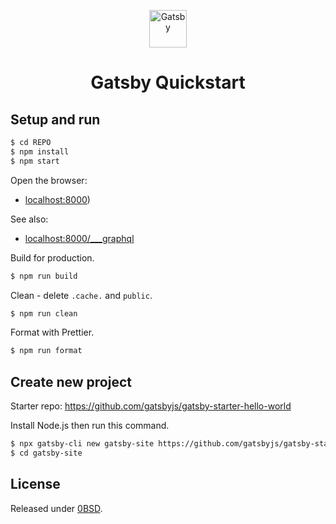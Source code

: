 <p align="center">
  <a href="https://www.gatsbyjs.com">
    <img alt="Gatsby" src="https://www.gatsbyjs.com/Gatsby-Monogram.svg" width="60" />
  </a>
</p>
<h1 align="center">
  Gatsby Quickstart
</h1>


## Setup and run

```sh
$ cd REPO
$ npm install
$ npm start
```

Open the browser:

- [localhost:8000](http://localhost:8000))

See also:

- [localhost:8000/___graphql](http://localhost:8000/___graphql)

Build for production.

```sh
$ npm run build
```

Clean - delete `.cache.` and `public`.

```sh
$ npm run clean
```

Format with Prettier.

```sh
$ npm run format
```


## Create new project

Starter repo: https://github.com/gatsbyjs/gatsby-starter-hello-world

Install Node.js then run this command.

```sh
$ npx gatsby-cli new gatsby-site https://github.com/gatsbyjs/gatsby-starter-hello-world
$ cd gatsby-site
```


## License

Released under [0BSD](/LICENSE).
